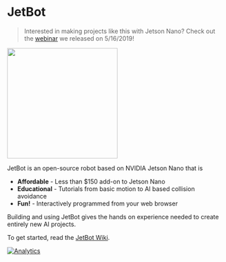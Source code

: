 # JetBot

<!--[<img src="https://img.shields.io/discord/553852754058280961.svg">](https://discord.gg/Ady6NtF) -->

> Interested in making projects like this with Jetson Nano?  Check out the [webinar](https://info.nvidia.com/ai-for-makers-learn-with-jetbot-reg-page.html?nvid=nv-int-84114) we released on 5/16/2019!  

<img src="../..//wiki/images/jetson-jetbot-illustration_1600x1260.png" height="256">

JetBot is an open-source robot based on NVIDIA Jetson Nano that is

* **Affordable** - Less than $150 add-on to Jetson Nano
* **Educational** - Tutorials from basic motion to AI based collision avoidance
* **Fun!** - Interactively programmed from your web browser

Building and using JetBot gives the hands on experience needed to create entirely new AI projects.

To get started, read the [JetBot Wiki](https://github.com/NVIDIA-AI-IOT/jetbot/wiki).


[![Analytics](https://ga-beacon.appspot.com/UA-135919510-1/jetbot/README?pixel)](https://github.com/igrigorik/ga-beacon)
